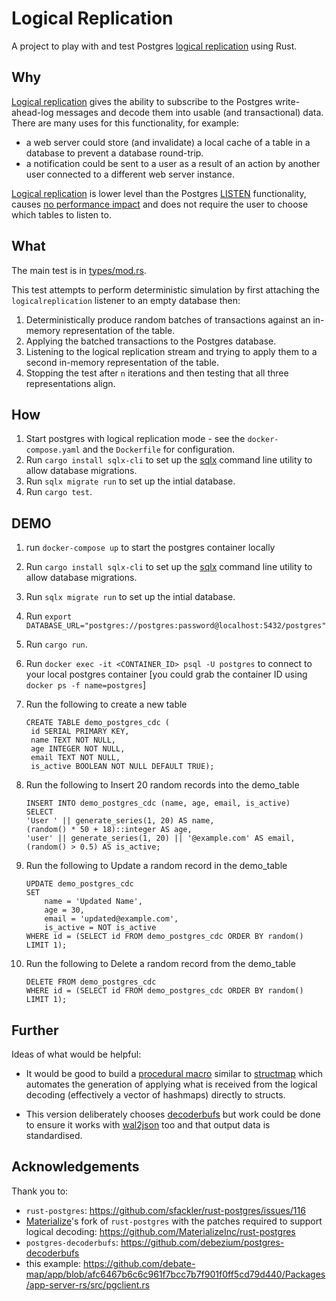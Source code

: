 # Logical Replication

A project to play with and test Postgres [logical replication](https://www.postgresql.org/docs/current/logical-replication.html) using Rust.

## Why

[Logical replication](https://www.postgresql.org/docs/current/logical-replication.html) gives the ability to subscribe to the Postgres write-ahead-log messages and decode them into usable (and transactional) data. There are many uses for this functionality, for example:

- a web server could store (and invalidate) a local cache of a table in a database to prevent a database round-trip.
- a notification could be sent to a user as a result of an action by another user connected to a different web server instance.

[Logical replication](https://www.postgresql.org/docs/current/logical-replication.html) is lower level than the Postgres [LISTEN](https://www.postgresql.org/docs/current/sql-listen.html) functionality, causes [no performance impact](https://reorchestrate.com/posts/debezium-performance-impact/) and does not require the user to choose which tables to listen to.

## What

The main test is in [types/mod.rs](./src/types/mod.rs).

This test attempts to perform deterministic simulation by first attaching the `logicalreplication` listener to an empty database then:

1. Deterministically produce random batches of transactions against an in-memory representation of the table.
2. Applying the batched transactions to the Postgres database.
3. Listening to the logical replication stream and trying to apply them to a second in-memory representation of the table.
4. Stopping the test after `n` iterations and then testing that all three representations align.

## How

1. Start postgres with logical replication mode - see the `docker-compose.yaml` and the `Dockerfile` for configuration.
2. Run `cargo install sqlx-cli` to set up the [sqlx](https://github.com/launchbadge/sqlx) command line utility to allow database migrations.
3. Run `sqlx migrate run` to set up the intial database.
4. Run `cargo test`.

## DEMO

1. run `docker-compose up` to start the postgres container locally
2. Run `cargo install sqlx-cli` to set up the [sqlx](https://github.com/launchbadge/sqlx) command line utility to allow database migrations.
3. Run `sqlx migrate run` to set up the intial database.
4. Run `export DATABASE_URL="postgres://postgres:password@localhost:5432/postgres"`
5. Run `cargo run`. 
6. Run `docker exec -it <CONTAINER_ID> psql -U postgres` to connect to your local postgres container [you could grab the container ID using `docker ps -f name=postgres`]
7. Run the following to create a new table
   ```
   CREATE TABLE demo_postgres_cdc (
    id SERIAL PRIMARY KEY,
    name TEXT NOT NULL,
    age INTEGER NOT NULL,
    email TEXT NOT NULL,
    is_active BOOLEAN NOT NULL DEFAULT TRUE);
   ```
8. Run the following to Insert 20 random records into the demo_table
   ```
   INSERT INTO demo_postgres_cdc (name, age, email, is_active)
   SELECT
   'User ' || generate_series(1, 20) AS name,
   (random() * 50 + 18)::integer AS age,
   'user' || generate_series(1, 20) || '@example.com' AS email,
   (random() > 0.5) AS is_active;
    ```
9. Run the following to Update a random record in the demo_table
    ```
    UPDATE demo_postgres_cdc
    SET                                                                            
        name = 'Updated Name',
        age = 30,
        email = 'updated@example.com',
        is_active = NOT is_active
    WHERE id = (SELECT id FROM demo_postgres_cdc ORDER BY random() LIMIT 1);
    ```

10. Run the following to Delete a random record from the demo_table
     ```
    DELETE FROM demo_postgres_cdc
     WHERE id = (SELECT id FROM demo_postgres_cdc ORDER BY random() LIMIT 1);
     ```


## Further

Ideas of what would be helpful:

- It would be good to build a [procedural macro](https://doc.rust-lang.org/reference/procedural-macros.html) similar to [structmap](https://crates.io/crates/structmap) which automates the generation of applying what is received from the logical decoding (effectively a vector of hashmaps) directly to structs.

- This version deliberately chooses [decoderbufs](https://github.com/debezium/postgres-decoderbufs) but work could be done to ensure it works with [wal2json](https://github.com/eulerto/wal2json) too and that output data is standardised.

## Acknowledgements

Thank you to:

- `rust-postgres`: https://github.com/sfackler/rust-postgres/issues/116
- [Materialize](https://materialize.com/)'s fork of `rust-postgres` with the patches required to support logical decoding: https://github.com/MaterializeInc/rust-postgres
- `postgres-decoderbufs`: https://github.com/debezium/postgres-decoderbufs
- this example: https://github.com/debate-map/app/blob/afc6467b6c6c961f7bcc7b7f901f0ff5cd79d440/Packages/app-server-rs/src/pgclient.rs
